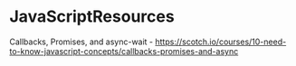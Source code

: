 # JavaScriptResources

Callbacks, Promises, and async-wait - https://scotch.io/courses/10-need-to-know-javascript-concepts/callbacks-promises-and-async
